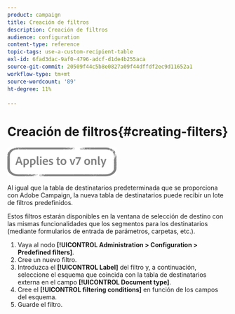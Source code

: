 ```yaml
---
product: campaign
title: Creación de filtros
description: Creación de filtros
audience: configuration
content-type: reference
topic-tags: use-a-custom-recipient-table
exl-id: 6fad3dac-9af0-4796-adcf-d1de4b255aca
source-git-commit: 20509f44c5b8e0827a09f44dffdf2ec9d11652a1
workflow-type: tm+mt
source-wordcount: '89'
ht-degree: 11%

---
```


# Creación de filtros{#creating-filters}

![](../../assets/v7-only.svg)

Al igual que la tabla de destinatarios predeterminada que se proporciona con Adobe Campaign, la nueva tabla de destinatarios puede recibir un lote de filtros predefinidos.

Estos filtros estarán disponibles en la ventana de selección de destino con las mismas funcionalidades que los segmentos para los destinatarios (mediante formularios de entrada de parámetros, carpetas, etc.).

1. Vaya al nodo **[!UICONTROL Administration > Configuration > Predefined filters]**.
1. Cree un nuevo filtro.
1. Introduzca el **[!UICONTROL Label]** del filtro y, a continuación, seleccione el esquema que coincida con la tabla de destinatarios externa en el campo **[!UICONTROL Document type]**.
1. Cree el **[!UICONTROL filtering conditions]** en función de los campos del esquema.
1. Guarde el filtro.
